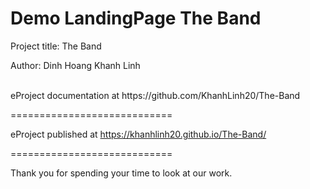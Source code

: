Demo LandingPage The Band
============================
Project title: The Band
<p> Author: Dinh Hoang Khanh Linh </p> <br>
eProject documentation at https://github.com/KhanhLinh20/The-Band

============================

eProject published at https://khanhlinh20.github.io/The-Band/

============================

Thank you for spending your time to look at our work.
